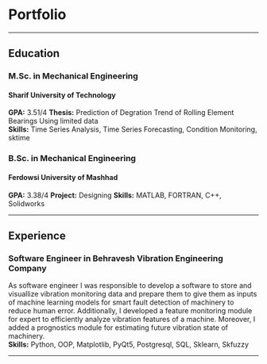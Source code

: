 # Portfolio  

___
## Education  
### M.Sc. in Mechanical Engineering  
#### Sharif University of Technology 
**GPA:** 3.51/4
**Thesis:** Prediction of Degration Trend of Rolling Element Bearings Using limited data  
**Skills:** Time Series Analysis, Time Series Forecasting, Condition Monitoring, sktime


### B.Sc. in Mechanical Engineering  
#### Ferdowsi University of Mashhad
**GPA:** 3.38/4
**Project:** Designing 
**Skills:** MATLAB, FORTRAN, C++, Solidworks

___
## Experience  
### Software Engineer in Behravesh Vibration Engineering Company  
As software engineer I was responsible to develop a software to store and visuallize vibration monitoring data and prepare them to give them as inputs of machine learning models for smart fault detection of machinery to reduce human error. Additionally, I developed a feature monitoring module for expert to efficiently analyze vibration features of a machine. Moreover, I added a prognostics module for estimating future vibration state of machinery.  
**Skills:** Python, OOP, Matplotlib, PyQt5, Postgresql, SQL, Sklearn, Skfuzzy  

___
